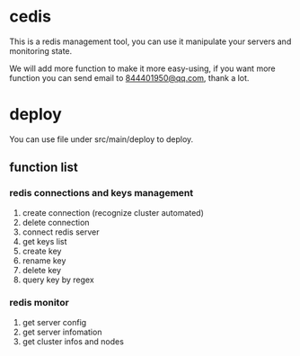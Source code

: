 # cedis
This is a redis management tool, you can use it manipulate your servers and monitoring state.

We will add more function to make it more easy-using, if you want more function you can send email to 844401950@qq.com, thank a lot.

# deploy
You can use file under src/main/deploy to deploy.

## function list

### redis connections and keys management
1. create connection (recognize cluster automated)
2. delete connection
3. connect redis server
4. get keys list
5. create key
6. rename key
7. delete key
8. query key by regex

### redis monitor
1. get server config
2. get server infomation
3. get cluster infos and nodes


